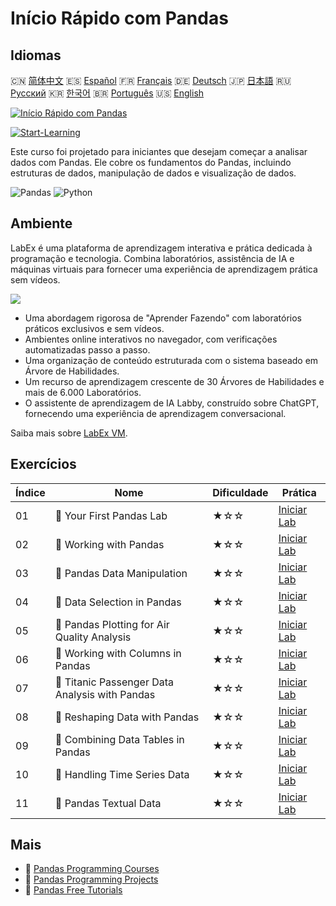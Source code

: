 # Início Rápido com Pandas

## Idiomas

🇨🇳 [简体中文](README_zh.md) 🇪🇸 [Español](README_es.md) 🇫🇷 [Français](README_fr.md) 🇩🇪 [Deutsch](README_de.md) 🇯🇵 [日本語](README_ja.md) 🇷🇺 [Русский](README_ru.md) 🇰🇷 [한국어](README_ko.md) 🇧🇷 [Português](README_pt.md) 🇺🇸 [English](README.md) 

[![Início Rápido com Pandas](https://cover-creator.labex.io/quick-start-with-pandas.png?lang=pt)](https://labex.io/pt/courses/quick-start-with-pandas)

[![Start-Learning](https://img.shields.io/badge/Start-Learning-whitesmoke?style=for-the-badge)](https://labex.io/pt/courses/quick-start-with-pandas)

Este curso foi projetado para iniciantes que desejam começar a analisar dados com Pandas. Ele cobre os fundamentos do Pandas, incluindo estruturas de dados, manipulação de dados e visualização de dados.

![Pandas](https://img.shields.io/badge/Pandas-whitesmoke?style=for-the-badge&logo=pandas)
![Python](https://img.shields.io/badge/Python-whitesmoke?style=for-the-badge&logo=python)


## Ambiente

LabEx é uma plataforma de aprendizagem interativa e prática dedicada à programação e tecnologia. Combina laboratórios, assistência de IA e máquinas virtuais para fornecer uma experiência de aprendizagem prática sem vídeos.

![](https://tutorial-screenshot.getvm.io/images/vm-1725247253.png)

- Uma abordagem rigorosa de "Aprender Fazendo" com laboratórios práticos exclusivos e sem vídeos.
- Ambientes online interativos no navegador, com verificações automatizadas passo a passo.
- Uma organização de conteúdo estruturada com o sistema baseado em Árvore de Habilidades.
- Um recurso de aprendizagem crescente de 30 Árvores de Habilidades e mais de 6.000 Laboratórios.
- O assistente de aprendizagem de IA Labby, construído sobre ChatGPT, fornecendo uma experiência de aprendizagem conversacional.

Saiba mais sobre [LabEx VM](https://support.labex.io/using-labex/virtual-machine).

## Exercícios

|   Índice | Nome                                           | Dificuldade   | Prática                                                                                                                          |
|----------|------------------------------------------------|---------------|----------------------------------------------------------------------------------------------------------------------------------|
|       01 | 📖 Your First Pandas Lab                       | ★☆☆           | <a target='_blank' href='https://labex.io/pt/tutorials/pandas-your-first-pandas-lab-92727'>Iniciar Lab</a>                       |
|       02 | 📖 Working with Pandas                         | ★☆☆           | <a target='_blank' href='https://labex.io/pt/tutorials/python-working-with-pandas-65430'>Iniciar Lab</a>                         |
|       03 | 📖 Pandas Data Manipulation                    | ★☆☆           | <a target='_blank' href='https://labex.io/pt/tutorials/python-pandas-data-manipulation-65431'>Iniciar Lab</a>                    |
|       04 | 📖 Data Selection in Pandas                    | ★☆☆           | <a target='_blank' href='https://labex.io/pt/tutorials/python-data-selection-in-pandas-65432'>Iniciar Lab</a>                    |
|       05 | 📖 Pandas Plotting for Air Quality Analysis    | ★☆☆           | <a target='_blank' href='https://labex.io/pt/tutorials/python-pandas-plotting-for-air-quality-analysis-65433'>Iniciar Lab</a>    |
|       06 | 📖 Working with Columns in Pandas              | ★☆☆           | <a target='_blank' href='https://labex.io/pt/tutorials/python-working-with-columns-in-pandas-65434'>Iniciar Lab</a>              |
|       07 | 📖 Titanic Passenger Data Analysis with Pandas | ★☆☆           | <a target='_blank' href='https://labex.io/pt/tutorials/python-titanic-passenger-data-analysis-with-pandas-65435'>Iniciar Lab</a> |
|       08 | 📖 Reshaping Data with Pandas                  | ★☆☆           | <a target='_blank' href='https://labex.io/pt/tutorials/python-reshaping-data-with-pandas-65436'>Iniciar Lab</a>                  |
|       09 | 📖 Combining Data Tables in Pandas             | ★☆☆           | <a target='_blank' href='https://labex.io/pt/tutorials/python-combining-data-tables-in-pandas-65437'>Iniciar Lab</a>             |
|       10 | 📖 Handling Time Series Data                   | ★☆☆           | <a target='_blank' href='https://labex.io/pt/tutorials/python-handling-time-series-data-65438'>Iniciar Lab</a>                   |
|       11 | 📖 Pandas Textual Data                         | ★☆☆           | <a target='_blank' href='https://labex.io/pt/tutorials/python-pandas-textual-data-65439'>Iniciar Lab</a>                         |

## Mais

- 🔗 [Pandas Programming Courses](https://github.com/labex-labs/awesome-programming-courses)
- 🔗 [Pandas Programming Projects](https://github.com/labex-labs/awesome-programming-projects)
- 🔗 [Pandas Free Tutorials](https://github.com/labex-labs/pandas-free-tutorials)

